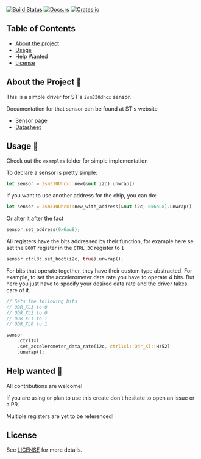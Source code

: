 [![Build Status](https://github.com/sousandrei/ism330dhcx/workflows/Main/badge.svg)](https://github.com/sousandrei/ism330dhcx/actions)
[![Docs.rs](https://docs.rs/ism330dhcx/badge.svg)](https://docs.rs/ism330dhcx)
[![Crates.io](https://img.shields.io/crates/v/ism330dhcx)](https://crates.io/crates/ism330dhcx)

## Table of Contents

- [About the project](#about)
- [Usage](#usage)
- [Help Wanted](#help-wanted)
- [License](#license)

## <a name="about"></a> About the Project 📃

This is a simple driver for ST's `ism330dhcx` sensor.

Documentation for that sensor can be found at ST's website

- [Sensor page](https://www.st.com/en/mems-and-sensors/ism330dhcx.html)
- [Datasheet](https://www.st.com/resource/en/datasheet/ism330dhcx.pdf)

## <a name="usage"></a> Usage 👀

Check out the `examples` folder for simple implementation

To declare a sensor is pretty simple:

```rust
let sensor = Ism330Dhcx::new(&mut i2c).unwrap()
```

If you want to use another address for the chip, you can do:

```rust
let sensor = Ism330Dhcx::new_with_address(&mut i2c, 0x6au8).unwrap()
```

Or alter it after the fact

```rust
sensor.set_address(0x6au8);
```

All registers have the bits addressed by their function, for example here se set the `BOOT` register in the `CTRL_3C` register to `1`

```rust
sensor.ctrl3c.set_boot(i2c, true).unwrap();
```

For bits that operate together, they have their custom type abstracted. For example, to set the accelerometer data rate you have to operate 4 bits. But here you just have to specify your desired data rate and the driver takes care of it.

```rust
// Sets the following bits
// ODR_XL3 to 0
// ODR_XL2 to 0
// ODR_XL1 to 1
// ODR_XL0 to 1

sensor
    .ctrl1xl
    .set_accelerometer_data_rate(i2c, ctrl1xl::Odr_Xl::Hz52)
    .unwrap();
```

## <a name="help-wanted"></a> Help wanted 🤝

All contributions are welcome!

If you are using or plan to use this create don't hesitate to open an issue or a PR.

Multiple registers are yet to be referenced!

## <a name="license"></a> License

See [LICENSE](https://github.com/sousandrei/firesquid/blob/master/LICENSE) for more details.
